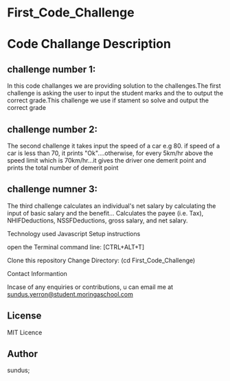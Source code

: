 # First_Code_Challenge

# Code Challange Description

## challenge number 1:
In this code challanges we are providing solution to the challenges.The first challenge is asking the user to input the student marks and the to output the correct grade.This challenge we use if stament so solve and output the correct grade

## challenge number 2:
The second challenge it takes input the speed of a car e.g 80. if speed of a car is less than 70, it prints "Ok"....otherwise, for every 5km/hr above the speed limit which is 70km/hr...it gives the driver one demerit point and prints the total number of demerit point

## challenge numner 3:
The third challenge calculates an individual's net salary by calculating the input of basic salary and the benefit... Calculates the payee (i.e. Tax), NHIFDeductions, NSSFDeductions, gross salary, and net salary.

Technology used
Javascript
Setup instructions


open the Terminal command line: [CTRL+ALT+T]

Clone this repository
Change Directory: (cd First_Code_Challenge)


Contact Informantion

Incase of any enquiries or contributions, u can  email me at sundus.yerron@student.moringaschool.com

## License

MIT Licence

## Author

sundus;




